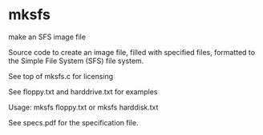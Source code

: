 # mksfs
make an SFS image file

Source code to create an image file, filled with specified files, formatted to the Simple File System (SFS)
file system.

See top of mksfs.c for licensing

See floppy.txt and harddrive.txt for examples

Usage:
  mksfs floppy.txt
or
  mksfs harddisk.txt

See specs.pdf for the specification file.
